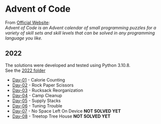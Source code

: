 # Advent of Code

From [Official Website](https://adventofcode.com/):<br>
*Advent of Code is an Advent calendar of small programming puzzles for a variety of skill sets and skill levels that can be solved in any programming language you like.*

## 2022
The solutions were developed and tested using Python 3.10.8.<br>
See the [2022 folder](https://github.com/furacca/advent-of-code/tree/main/2022)

* [Day-01](https://github.com/furacca/advent-of-code/blob/main/2022/Day-01.py) - Calorie Counting 
* [Day-02](https://github.com/furacca/advent-of-code/blob/main/2022/Day-02.py) - Rock Paper Scissors
* [Day-03](https://github.com/furacca/advent-of-code/blob/main/2022/Day-03.py) - Rucksack Reorganization
* [Day-04](https://github.com/furacca/advent-of-code/blob/main/2022/Day-04.py) - Camp Cleanup
* [Day-05](https://github.com/furacca/advent-of-code/blob/main/2022/Day-05.py) - Supply Stacks
* [Day-06](https://github.com/furacca/advent-of-code/blob/main/2022/Day-06.py) - Tuning Trouble
* [Day-07](https://github.com/furacca/advent-of-code/blob/main/2022/Day-07.py) - No Space Left On Device **NOT SOLVED YET**
* [Day-08](https://github.com/furacca/advent-of-code/blob/main/2022/Day-08.py) - Treetop Tree House **NOT SOLVED YET**